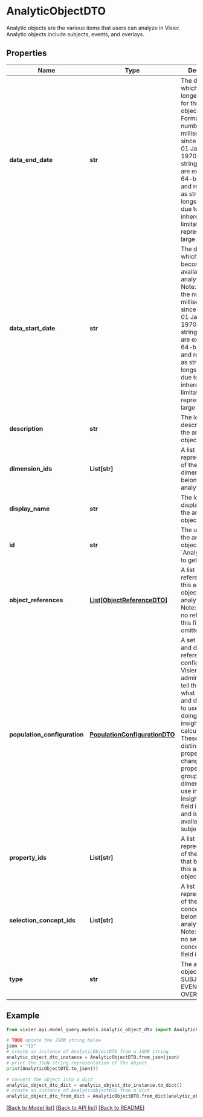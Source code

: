 # AnalyticObjectDTO

Analytic objects are the various items that users can analyze in Visier. Analytic objects include subjects, events, and overlays.

## Properties

Name | Type | Description | Notes
------------ | ------------- | ------------- | -------------
**data_end_date** | **str** | The date from which data is no longer available for this analytic object.  Note: Format is the number of milliseconds since midnight 01 January, 1970 UTC as a string.  Epochs are expressed as 64-bit integers and represented as stringified longs in JSON due to JSON&#39;s inherent  limitation in representing large numbers. | [optional] 
**data_start_date** | **str** | The date from which data becomes available for this analytic object.  Note: Format is the number of milliseconds since midnight 01 January, 1970 UTC as a string.  Epochs are expressed as 64-bit integers and represented as stringified longs in JSON due to JSON&#39;s inherent  limitation in representing large numbers. | [optional] 
**description** | **str** | The localized description of the analytic object. | [optional] 
**dimension_ids** | **List[str]** | A list of strings representing IDs of the dimensions that belong to this analytic object. | [optional] 
**display_name** | **str** | The localized display name of the analytic object. | [optional] 
**id** | **str** | The unique ID of the analytic object.  Note: See &#x60;AnalyticObjects&#x60; to get the ID. | [optional] 
**object_references** | [**List[ObjectReferenceDTO]**](ObjectReferenceDTO.md) | A list of references from this analytic object to other analytic objects.  Note: If there are no references, this field is omitted. | [optional] 
**population_configuration** | [**PopulationConfigurationDTO**](PopulationConfigurationDTO.md) | A set of property and dimension references configured by Visier or an administrator to tell the platform what  properties and dimensions to use when doing population insight calculations. These are the distinguishing  properties, change history properties, and grouping dimensions to use in AI insights. This field is optional and  is only available for subjects. | [optional] 
**property_ids** | **List[str]** | A list of strings representing IDs of the properties that belong to this analytic object. | [optional] 
**selection_concept_ids** | **List[str]** | A list of strings representing IDs of the selection concepts that belong to this analytic object.  Note: If there are no selection concepts, this field is omitted. | [optional] 
**type** | **str** | The analytic object type: SUBJECT, EVENT, or OVERLAY. | [optional] 

## Example

```python
from visier.api.model_query.models.analytic_object_dto import AnalyticObjectDTO

# TODO update the JSON string below
json = "{}"
# create an instance of AnalyticObjectDTO from a JSON string
analytic_object_dto_instance = AnalyticObjectDTO.from_json(json)
# print the JSON string representation of the object
print(AnalyticObjectDTO.to_json())

# convert the object into a dict
analytic_object_dto_dict = analytic_object_dto_instance.to_dict()
# create an instance of AnalyticObjectDTO from a dict
analytic_object_dto_from_dict = AnalyticObjectDTO.from_dict(analytic_object_dto_dict)
```
[[Back to Model list]](../README.md#documentation-for-models) [[Back to API list]](../README.md#documentation-for-api-endpoints) [[Back to README]](../README.md)


